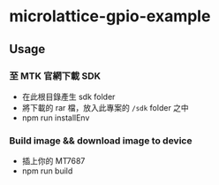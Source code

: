 # microlattice-gpio-example

## Usage

### 至 MTK 官網下載 SDK

* 在此根目錄產生 sdk folder
* 將下載的 rar 檔，放入此專案的 `/sdk` folder 之中
* npm run installEnv

### Build image && download image to device

* 插上你的 MT7687
* npm run build
